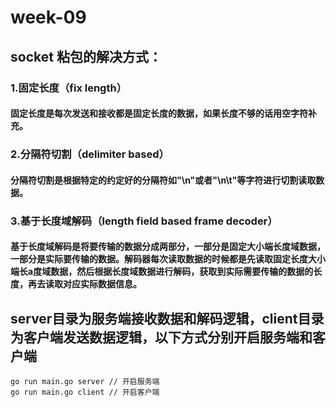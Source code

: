 # week-09
##  socket 粘包的解决方式：

### 1.固定长度（fix length）
#### 固定长度是每次发送和接收都是固定长度的数据，如果长度不够的话用空字符补充。

### 2.分隔符切割（delimiter based）
#### 分隔符切割是根据特定的约定好的分隔符如"\n"或者"\n\t"等字符进行切割读取数据。

### 3.基于长度域解码（length field based frame decoder）
####  基于长度域解码是将要传输的数据分成两部分，一部分是固定大小端长度域数据，一部分是实际要传输的数据。解码器每次读取数据的时候都是先读取固定长度大小端长a度域数据，然后根据长度域数据进行解码，获取到实际需要传输的数据的长度，再去读取对应实际数据信息。

## server目录为服务端接收数据和解码逻辑，client目录为客户端发送数据逻辑，以下方式分别开启服务端和客户端
```
go run main.go server // 开启服务端
go run main.go client // 开启客户端
```